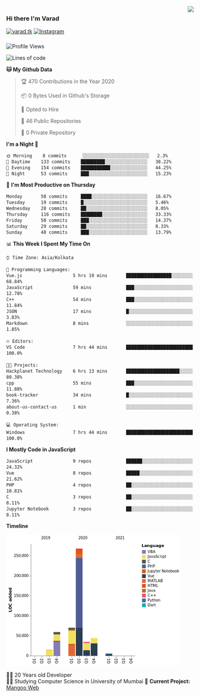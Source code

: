 <img align='right' src="https://github-readme-stats.vercel.app/api?username=varadp2000&show_icons=true">

### Hi there I'm Varad

[![varad.tk](https://img.shields.io/static/v1?label=varad.tk&message=%20&color=yellow&logo=&style=flat-square&logoColor=white)](https://varad.tk/)
[![Instagram](https://img.shields.io/static/v1?label=Instagram&message=%20&color=orange&logo=Instagram&style=flat-square&logoColor=white)](https://www.instagram.com/varad.r.p/)

###
###
###

<!--START_SECTION:waka-->
![Profile Views](http://img.shields.io/badge/Profile%20Views-5-blue)

![Lines of code](https://img.shields.io/badge/From%20Hello%20World%20I%27ve%20Written-765122%20lines%20of%20code-blue)

**🐱 My Github Data** 

> 🏆 470 Contributions in the Year 2020
 > 
> 📦 0 Bytes Used in Github's Storage 
 > 
> 💼 Opted to Hire
 > 
> 📜 46 Public Repositories
 > 
> 🔑 0 Private Repository 
 > 
**I'm a Night 🦉** 

```text
🌞 Morning    8 commits      ░░░░░░░░░░░░░░░░░░░░░░░░░   2.3% 
🌆 Daytime    133 commits    █████████░░░░░░░░░░░░░░░░   38.22% 
🌃 Evening    154 commits    ███████████░░░░░░░░░░░░░░   44.25% 
🌙 Night      53 commits     ███░░░░░░░░░░░░░░░░░░░░░░   15.23%

```
📅 **I'm Most Productive on Thursday** 

```text
Monday       58 commits     ████░░░░░░░░░░░░░░░░░░░░░   16.67% 
Tuesday      19 commits     █░░░░░░░░░░░░░░░░░░░░░░░░   5.46% 
Wednesday    28 commits     ██░░░░░░░░░░░░░░░░░░░░░░░   8.05% 
Thursday     116 commits    ████████░░░░░░░░░░░░░░░░░   33.33% 
Friday       50 commits     ███░░░░░░░░░░░░░░░░░░░░░░   14.37% 
Saturday     29 commits     ██░░░░░░░░░░░░░░░░░░░░░░░   8.33% 
Sunday       48 commits     ███░░░░░░░░░░░░░░░░░░░░░░   13.79%

```


📊 **This Week I Spent My Time On** 

```text
⌚︎ Time Zone: Asia/Kolkata

💬 Programming Languages: 
Vue.js                   5 hrs 19 mins       █████████████████░░░░░░░░   68.84% 
JavaScript               59 mins             ███░░░░░░░░░░░░░░░░░░░░░░   12.78% 
C++                      54 mins             ███░░░░░░░░░░░░░░░░░░░░░░   11.84% 
JSON                     17 mins             █░░░░░░░░░░░░░░░░░░░░░░░░   3.83% 
Markdown                 8 mins              ░░░░░░░░░░░░░░░░░░░░░░░░░   1.85%

🔥 Editors: 
VS Code                  7 hrs 44 mins       █████████████████████████   100.0%

🐱‍💻 Projects: 
Hackplanet Technology    6 hrs 13 mins       ████████████████████░░░░░   80.38% 
cpp                      55 mins             ███░░░░░░░░░░░░░░░░░░░░░░   11.88% 
book-tracker             34 mins             █░░░░░░░░░░░░░░░░░░░░░░░░   7.36% 
about-us-contact-us      1 min               ░░░░░░░░░░░░░░░░░░░░░░░░░   0.38%

💻 Operating System: 
Windows                  7 hrs 44 mins       █████████████████████████   100.0%

```

**I Mostly Code in JavaScript** 

```text
JavaScript               9 repos             ██████░░░░░░░░░░░░░░░░░░░   24.32% 
Vue                      8 repos             █████░░░░░░░░░░░░░░░░░░░░   21.62% 
PHP                      4 repos             ██░░░░░░░░░░░░░░░░░░░░░░░   10.81% 
C                        3 repos             ██░░░░░░░░░░░░░░░░░░░░░░░   8.11% 
Jupyter Notebook         3 repos             ██░░░░░░░░░░░░░░░░░░░░░░░   8.11%

```


**Timeline**

![Chart not found](https://github.com/varadp2000/varadp2000/blob/master/charts/bar_graph.png) 


<!--END_SECTION:waka-->


👨‍💻 20 Years old Developer  
👨‍🎓 Studying Computer Science in University of Mumbai
🚧 **Current Project:** [Mangoo Web](https://github.com/varadp2000/mongoo-web)
